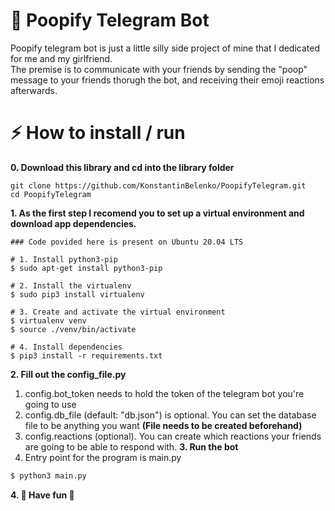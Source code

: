 # 💩 Poopify Telegram Bot
Poopify telegram bot is just a little silly side project of mine that I dedicated for me and my girlfriend. <br/>
The premise is to communicate with your friends by sending the "poop" message to your friends thorugh the bot, and receiving their emoji reactions afterwards.

# ⚡️ How to install / run
**0. Download this library and cd into the library folder**
```
git clone https://github.com/KonstantinBelenko/PoopifyTelegram.git
cd PoopifyTelegram
```

**1. As the first step I recomend you to set up a virtual environment and download app dependencies.**
```
### Code povided here is present on Ubuntu 20.04 LTS

# 1. Install python3-pip
$ sudo apt-get install python3-pip

# 2. Install the virtualenv
$ sudo pip3 install virtualenv 

# 3. Create and activate the virtual environment
$ virtualenv venv 
$ source ./venv/bin/activate

# 4. Install dependencies
$ pip3 install -r requirements.txt
```

**2. Fill out the config_file.py**
1. config.bot_token needs to hold the token of the telegram bot you're going to use
2. config.db_file (default: "db.json") is optional. You can set the database file to be anything you want **(File needs to be created beforehand)**
3. config.reactions (optional). You can create which reactions your friends are going to be able to respond with.
**3. Run the bot**
1. Entry point for the program is main.py
```python
$ python3 main.py
```
**4. 🦄 Have fun 🌈**
